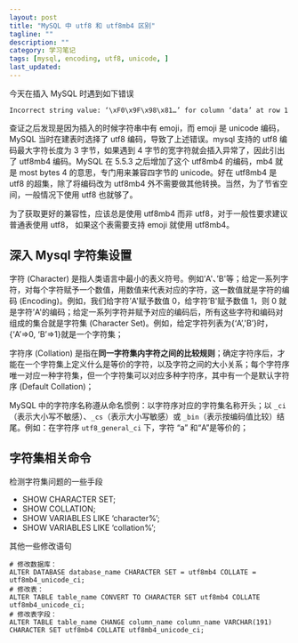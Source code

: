 ```yaml
---
layout: post
title: "MySQL 中 utf8 和 utf8mb4 区别"
tagline: ""
description: ""
category: 学习笔记
tags: [mysql, encoding, utf8, unicode, ]
last_updated:
---
```


今天在插入 MySQL 时遇到如下错误

    Incorrect string value: ‘\xF0\x9F\x98\x81…’ for column ‘data’ at row 1

查证之后发现是因为插入的时候字符串中有 emoji，而 emoji 是 unicode 编码，MySQL 当时在建表时选择了 utf8 编码，导致了上述错误。mysql 支持的 utf8 编码最大字符长度为 3 字节，如果遇到 4 字节的宽字符就会插入异常了，因此引出了 utf8mb4 编码。MySQL 在 5.5.3 之后增加了这个 utf8mb4 的编码，mb4 就是 most bytes 4 的意思，专门用来兼容四字节的 unicode。好在 utf8mb4 是 utf8 的超集，除了将编码改为 utf8mb4 外不需要做其他转换。当然，为了节省空间，一般情况下使用 utf8 也就够了。

为了获取更好的兼容性，应该总是使用 utf8mb4 而非 utf8，对于一般性要求建议普通表使用 utf8， 如果这个表需要支持 emoji 就使用 utf8mb4。


## 深入 Mysql 字符集设置

字符 (Character) 是指人类语言中最小的表义符号。例如’A'、’B'等；给定一系列字符，对每个字符赋予一个数值，用数值来代表对应的字符，这一数值就是字符的编码 (Encoding)。例如，我们给字符’A'赋予数值 0，给字符’B'赋予数值 1，则 0 就是字符’A'的编码；给定一系列字符并赋予对应的编码后，所有这些字符和编码对组成的集合就是字符集 (Character Set)。例如，给定字符列表为{‘A’,'B’}时，{‘A’=>0, ‘B’=>1}就是一个字符集；

字符序 (Collation) 是指在**同一字符集内字符之间的比较规则**；确定字符序后，才能在一个字符集上定义什么是等价的字符，以及字符之间的大小关系；每个字符序唯一对应一种字符集，但一个字符集可以对应多种字符序，其中有一个是默认字符序 (Default Collation)；

MySQL 中的字符序名称遵从命名惯例：以字符序对应的字符集名称开头；以 `_ci`（表示大小写不敏感）、`_cs`（表示大小写敏感）或 `_bin`（表示按编码值比较）结尾。例如：在字符序 `utf8_general_ci` 下，字符 “a” 和“A”是等价的；

## 字符集相关命令

检测字符集问题的一些手段

- SHOW CHARACTER SET;
- SHOW COLLATION;
- SHOW VARIABLES LIKE ‘character%’;
- SHOW VARIABLES LIKE ‘collation%’;

其他一些修改语句

    # 修改数据库：
    ALTER DATABASE database_name CHARACTER SET = utf8mb4 COLLATE = utf8mb4_unicode_ci;
    # 修改表：
    ALTER TABLE table_name CONVERT TO CHARACTER SET utf8mb4 COLLATE utf8mb4_unicode_ci;
    # 修改表字段：
    ALTER TABLE table_name CHANGE column_name column_name VARCHAR(191) CHARACTER SET utf8mb4 COLLATE utf8mb4_unicode_ci;
